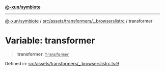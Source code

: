 [**@-xun/symbiote**](../../../../../README.md)

***

[@-xun/symbiote](../../../../../README.md) / [src/assets/transformers/\_.browserslistrc](../README.md) / transformer

# Variable: transformer

> **transformer**: [`Transformer`](../../../type-aliases/Transformer.md)

Defined in: [src/assets/transformers/\_.browserslistrc.ts:9](https://github.com/Xunnamius/symbiote/blob/3708c142929779cedae6f80fd8d92e8d468daaf9/src/assets/transformers/_.browserslistrc.ts#L9)
